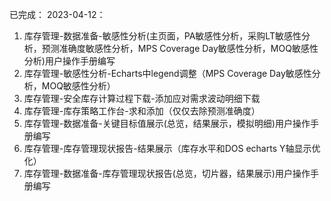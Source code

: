 已完成：
2023-04-12：
1. 库存管理-数据准备-敏感性分析(主页面，PA敏感性分析，采购LT敏感性分析，预测准确度敏感性分析，MPS Coverage Day敏感性分析，MOQ敏感性分析)用户操作手册编写
2. 库存管理-敏感性分析-Echarts中legend调整（MPS Coverage Day敏感性分析，MOQ敏感性分析）
3. 库存管理-安全库存计算过程下载-添加应对需求波动明细下载
4. 库存管理-库存策略工作台-求和添加（仅仅去除预测准确度）
5. 库存管理-数据准备-关键目标值展示(总览，结果展示，模拟明细)用户操作手册编写
6. 库存管理-库存管理现状报告-结果展示（库存水平和DOS echarts  Y轴显示优化）
7. 库存管理-数据准备-库存管理现状报告(总览，切片器，结果展示)用户操作手册编写
